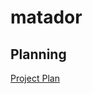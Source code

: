 # matador

## Planning
[Project Plan](https://docs.google.com/document/d/1rh0tmpbFz5xN6_DJ93i_jU2v3aXhQCFg4A2rkFShMJg/edit?usp=sharing)

